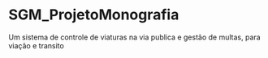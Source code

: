 # SGM_ProjetoMonografia
Um sistema de controle de viaturas na via publica e gestão de multas, para viação e transito
